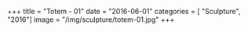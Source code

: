+++
title = "Totem - 01"
date = "2016-06-01"
categories = [ "Sculpture", "2016"]
image = "/img/sculpture/totem-01.jpg"
+++

